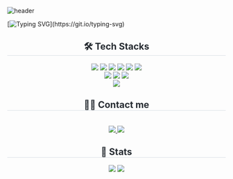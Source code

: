![header](https://capsule-render.vercel.app/api?type=Venom&color=auto&height=300&section=header&text=ChaeHyeon%27s%20GitHub&fontSize=50)

[![Typing SVG](https://readme-typing-svg.demolab.com?font=Fira+Code&weight=500&pause=1000&center=true&width=435&lines=Hi%2C+I'm+yeo+chae+hyeon%F0%9F%91%8B;I+am+a+frontend+developer+specialized+in+design+and+development%2C;with+a+strong+focus+on+user+experience.)](https://git.io/typing-svg)


<h2 align="center" style="border-bottom: 1px solid #d8dee4; color: #282d33;">🛠️ Tech Stacks</h2>
<div align="center">
<img src="https://img.shields.io/badge/html5-E34F26?style=flat-square&logo=html5&logoColor=white"/>
<img src="https://img.shields.io/badge/css-663399?style=flat-square&logo=css&logoColor=white"/>
<img src="https://img.shields.io/badge/sass-CC6699?style=flat-square&logo=sass&logoColor=white"/>
<img src="https://img.shields.io/badge/tailwindcss-06B6D4?style=flat-square&logo=tailwindcss&logoColor=white"/>
<img src="https://img.shields.io/badge/javascript-F7DF1E?style=flat-square&logo=javascript&logoColor=black"/>
<img src="https://img.shields.io/badge/typescript-3178C6?style=flat-square&logo=typescript&logoColor=white"/>
<br>
<img src="https://img.shields.io/badge/react-61DAFB?style=flat-square&logo=react&logoColor=black"/>
<img src="https://img.shields.io/badge/vite-646CFF?style=flat-square&logo=vite&logoColor=white"/>
<img src="https://img.shields.io/badge/supabase-3FCF8E?style=flat-square&logo=supabase&logoColor=white"/>
<br>
<img src="https://img.shields.io/badge/figma-F24E1E?style=flat-square&logo=figma&logoColor=white"/>
    <h2 style="border-bottom: 1px solid #d8dee4; color: #282d33;"> 🧑‍💻 Contact me </h2> <br> 
    <div align= "center"> <a href=https://fair-mimosa-69b.notion.site/PORTFOLIO-2159f76bdabf80749634c22385d20760?source=copy_link> <img src="https://img.shields.io/badge/Notion-000000?style=flat-square&logo=Notion&logoColor=white&link=https://fair-mimosa-69b.notion.site/PORTFOLIO-2159f76bdabf80749634c22385d20760?source=copy_link"> </a>
 <a href=mailto:dev.yachea@gmail.com> <img src="https://img.shields.io/badge/Gmail-EA4335?style=flat-square&logo=Gmail&logoColor=white&link=mailto:dev.yachea@gmail.com"> </a>
 </div> 
</div>
<div align= "center"> 
    <h2 style="border-bottom: 1px solid #d8dee4; color: #282d33;"> 🏅 Stats </h2> <div align= "center"> <img src="https://github-readme-stats.vercel.app/api?username=yeocheah&bg_color=180,0b5ac1,00000000&title_color=ffffff&text_color=ffffff"
         /> <img src="https://github-readme-stats.vercel.app/api/top-langs/?username=yeocheah&layout=compact&bg_color=180,0b5ac1,00000000&title_color=ffffff&text_color=ffffff"
           /> </div> 
</div>
